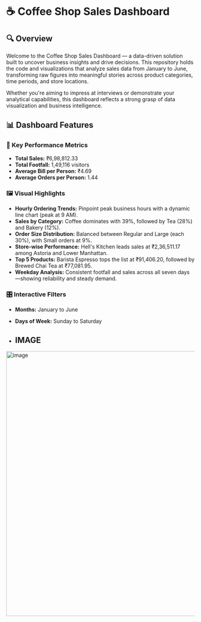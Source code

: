 

# ☕ Coffee Shop Sales Dashboard

## 🔍 Overview  
Welcome to the Coffee Shop Sales Dashboard — a data-driven solution built to uncover business insights and drive decisions. This repository holds the code and visualizations that analyze sales data from January to June, transforming raw figures into meaningful stories across product categories, time periods, and store locations.

Whether you're aiming to impress at interviews or demonstrate your analytical capabilities, this dashboard reflects a strong grasp of data visualization and business intelligence.

## 📊 Dashboard Features  

### 🔢 Key Performance Metrics  
- **Total Sales:** ₹6,98,812.33  
- **Total Footfall:** 1,49,116 visitors  
- **Average Bill per Person:** ₹4.69  
- **Average Orders per Person:** 1.44  

### 🖼️ Visual Highlights  
- **Hourly Ordering Trends:** Pinpoint peak business hours with a dynamic line chart (peak at 9 AM).  
- **Sales by Category:** Coffee dominates with 39%, followed by Tea (28%) and Bakery (12%).  
- **Order Size Distribution:** Balanced between Regular and Large (each 30%), with Small orders at 9%.  
- **Store-wise Performance:** Hell's Kitchen leads sales at ₹2,36,511.17 among Astoria and Lower Manhattan.  
- **Top 5 Products:** Barista Espresso tops the list at ₹91,406.20, followed by Brewed Chai Tea at ₹77,081.95.  
- **Weekday Analysis:** Consistent footfall and sales across all seven days—showing reliability and steady demand.

### 🎛️ Interactive Filters  
- **Months:** January to June  
- **Days of Week:** Sunday to Saturday

- ## IMAGE

<img width="1500" height="708" alt="image" src="https://github.com/user-attachments/assets/25017db6-114f-457f-a40b-fcf21e13f2ed" />

